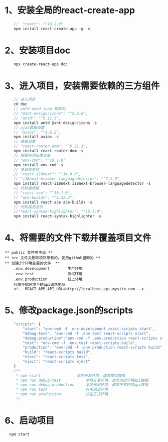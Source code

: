 # 1、安装全局的react-create-app 
```javascript
    //  "react": "^18.2.0" 
    npm install react-create-app -g -s
```

# 2、安装项目doc
```javascript
    npx create-react-app doc
```
# 3、进入项目，安装需要依赖的三方组件
```javascript
    // 进入项目
    cd doc
    // antd antd icon 框架UI
    // "@ant-design/icons": "^5.2.6",
    // "antd": "^5.12.5",
    npm install antd @ant-design/icons -s
    // ajax数据设置
    // "axios": "^1.6.2",
    npm install axios -s
    // 路由设置
    // "react-router-dom": "^6.21.1",
    npm install react-router-dom -s
    // 根据环境设置变量
    // "env-cmd": "^10.1.0"
    npm install env-cmd -s
    // 多语言支持
    // "react-i18next": "^14.0.0",
    // "i18next-browser-languagedetector": "^7.2.0",
    npm install react-i18next i18next-browser-languagedetector -s
    // 代码编辑框
    // "react-ace": "^10.1.0",
    // "ace-builds": "^1.32.3",
    npm install react-ace ace-builds -s
    // 代码高亮显示
    //"react-syntax-highlighter": "^15.5.0",
    npm install react-syntax-highlighter -s
```

# 4、将需要的文件下载并覆盖项目文件
    ** public 文件夹不动 **
    ** src 文件夹删除项目原有的，使用github里面的 **
    ** 创建3个环境变量的文件  **
        .env.development        生产环境
        .env.test               测试环境
        .env.production         线上环境
        存放不同环境下的api请求地址
        <!-- REACT_APP_API_URL=http://localhost.api.mysite.com -->

# 5、修改package.json的scripts
```javascript
    "scripts": {
        "start": "env-cmd -f .env.development react-scripts start",
        "debug-test": "env-cmd -f .env.test react-scripts start",
        "debug-production":"env-cmd -f .env.production react-scripts start",
        "test": "env-cmd -f .env.test react-scripts build",
        "production": "env-cmd -f .env.production react-scripts build",
        "build": "react-scripts build",
        "etest": "react-scripts test",
        "eject": "react-scripts eject"
    }
    /**
     * npm start                本地开发环境，请求模拟数据
     * npm run debug-test           本地开发环境，请求测试环境api数据
     * npm run debug-production     本地开发环境，请求正式环境api数据
     * npm run test                 打包测试环境
     * npm run production           打包正式环境
     */
```

  # 6、启动项目
      npm start